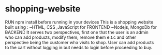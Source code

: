 # shopping-website
RUN npm install before running in your devices
This is a shopping website built using :
~HTML, CSS ,JavaScript for FRONTEND
~Nodejs, MongoDb for BACKEND
It serves two perspectives, first one that the user is an admin who can add products, modify them, remove them e.t.c 
and other perspective being the customer who visits to shop. User can add products to the cart without logging in but needs to login before proceeding 
to buy.
